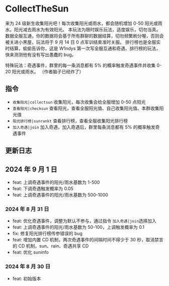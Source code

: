 # CollectTheSun

来为 24 级新生收集阳光吧！每次收集阳光或雨水，都会随机增加 0-50 阳光或雨水。阳光减去雨水为有效阳光。
本玩法为限时娱乐玩法，适度娱乐，切勿当真。
数据全服互通，你的数据将会基于所有群聊的数据结算，切勿频繁刷分喔，否则会被关进小黑屋，玩法将于 9 月 14 日 0 点军训结束准时关服。
排行榜也是全服实时结算，偷偷告诉你，这是 W1ndys 第一次写全服互通和奇遇、排行榜的玩法，快来测测他有没有写出愚蠢的 bug。

特殊玩法：奇遇事件，群里的每一条消息都有 5% 的概率触发奇遇事件并收集 0-20 阳光或雨水。
（作者脑子已经炸了）

## 指令

- `收集阳光|collectsun` 收集阳光，每次收集会给全服增加 0-50 点阳光
- `查看阳光|checksun` 查看阳光，查看全服阳光值、自己收集阳光值、本群收集阳光值
- `阳光排行榜|sunrankt` 查看排行榜，查看全服收集阳光排行榜
- `加入奇遇|join` 加入奇遇，加入奇遇后，群里每条消息都有 5% 的概率触发奇遇事件

## 更新日志

## 2024 年 9 月 1 日

- feat: 上调奇遇事件的阳光/雨水基数为 1-500
- feat: 下调奇遇触发概率为 0.05
- feat: 上调奇遇事件的阳光/雨水基数为 500-1000

### 2024 年 8 月 31 日

- feat: 优化奇遇事件，调整为默认不参与，通过指令 `加入奇遇|join`选择加入
- feat: 上调奇遇事件的阳光/雨水基数为 50-100，上调触发概率为 0.1
- fix: 修复阳光排行榜传参错误的 bug
- feat: 增加内置 CD 机制，两次奇遇事件的间隔时间不得少于 30 秒，取消禁言的 CD 机制，sun、rain、奇遇共享 CD
- feat: 优化 suninfo

### 2024 年 8 月 30 日

- feat: 初始版本
